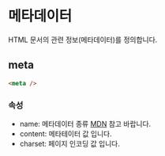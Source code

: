 # 메타데이터

HTML 문서의 관련 정보(메타데이터)를 정의합니다.

## meta

```html
<meta />
```

### 속성

- name: 메타데이터 종류 [MDN](https://developer.mozilla.org/ko/docs/Web/HTML/Element/meta/name) 참고 바랍니다.
- content: 메타테이터 값 입니다.
- charset: 페이지 인코딩 값 입니다.
